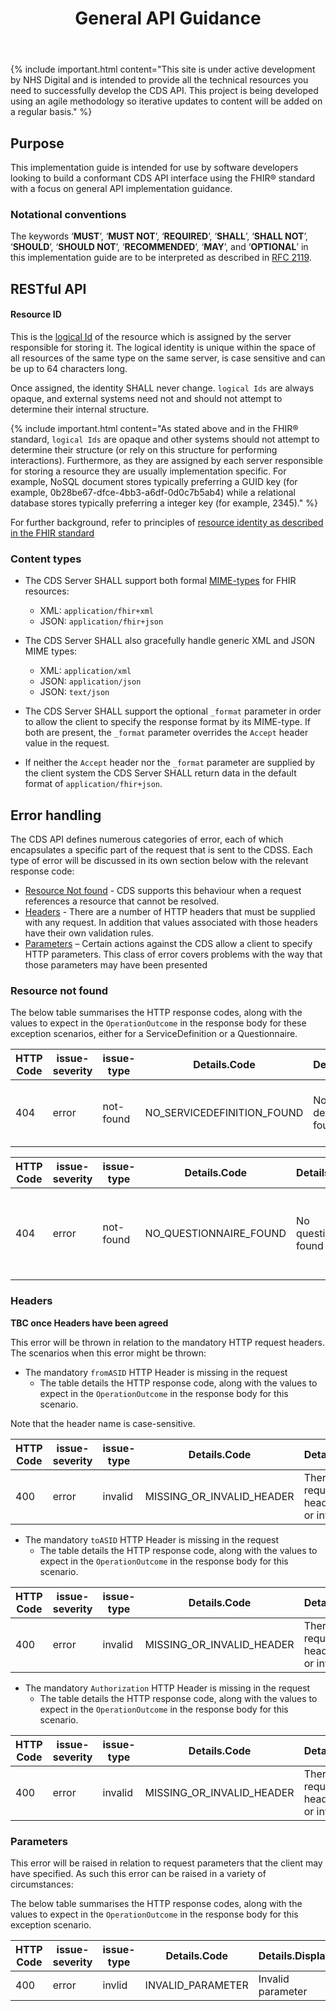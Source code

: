 ﻿---
title: General API Guidance
keywords: rest, api
tags: [rest,fhir,api]
sidebar: ctp_rest_sidebar
permalink: api_general_guidance.html
summary: Implementation guidance for developers - focusing on general API implementation guidance
---
{% include important.html content="This site is under active development by NHS Digital and is intended to provide all the technical resources you need to successfully develop the CDS API. This project is being developed using an agile methodology so iterative updates to content will be added on a regular basis." %}


## Purpose ##

This implementation guide is intended for use by software developers looking to build a conformant CDS API interface using the FHIR&reg; standard with a focus on general API implementation guidance.

### Notational conventions ###

The keywords ‘**MUST**’, ‘**MUST NOT**’, ‘**REQUIRED**’, ‘**SHALL**’, ‘**SHALL NOT**’, ‘**SHOULD**’, ‘**SHOULD NOT**’, ‘**RECOMMENDED**’, ‘**MAY**’, and ‘**OPTIONAL**’ in this implementation guide are to be interpreted as described in [RFC 2119](https://www.ietf.org/rfc/rfc2119.txt).

## RESTful API ##

<!--
The [RESTful API](https://www.hl7.org/fhir/STU3/http.html) described in the FHIR&reg; standard is built on top of the Hypertext Transfer Protocol (HTTP) with the same HTTP verbs (`GET`, `POST`, `PUT`, `DELETE`, and so on) commonly used by web browsers. Furthermore, FHIR exposes resources (and operations) as Uniform Resource Identifiers (URIs). For example, a `Patient` resource `/fhir/Patient/1`, can be operated upon using standard HTTP verbs such as `DELETE /fhir/Patient/1` to remove the patient record.

The FHIR RESTful API style guide defines the following URL conventions which are used throughout the remainder of this page:

- URL pattern content surrounded by **[ ]** are mandatory
- URL pattern content surrounded by **{ }** are optional


### Resource URL ###

The [Resource URL](http://www.hl7.org/implement/standards/fhir/STU3/http.html) will be in the following format:

	VERB [base]/[type]/[id] {?_format=[mime-type]}

Clients and servers constructing URLs SHALL conform to [RFC 3986 Section 6 Appendix A](https://tools.ietf.org/html/rfc3986#appendix-A) which requires percent-encoding for a number of characters that occasionally appear in the URLs (mainly in search parameters).

### HTTP verbs ###

The following [HTTP verbs](http://hl7.org/fhir/STU3/valueset-http-verb.html) SHALL be supported to allow RESTful API interactions with the various FHIR resources:

- **GET**
- **POST**
- **PUT**

{% include tip.html content="Please see later sections for which HTTP verbs are expected to be available for specific FHIR resources." %}-->


#### Resource ID ####

This is the [logical Id](http://hl7.org/fhir/STU3/resource.html#id) of the resource which is assigned by the server responsible for storing it. The logical identity is unique within the space of all resources of the same type on the same server, is case sensitive and can be up to 64 characters long.

Once assigned, the identity SHALL never change. `logical Ids` are always opaque, and external systems need not and should not attempt to determine their internal structure.

{% include important.html content="As stated above and in the FHIR&reg; standard, `logical Ids` are opaque and other systems should not attempt to determine their structure (or rely on this structure for performing interactions). Furthermore, as they are assigned by each server responsible for storing a resource they are usually implementation specific. For example, NoSQL document stores typically preferring a GUID key (for example, 0b28be67-dfce-4bb3-a6df-0d0c7b5ab4) while a relational database stores typically preferring a integer key (for example, 2345)." %} 

For further background, refer to principles of [resource identity as described in the FHIR standard](http://www.hl7.org/implement/standards/fhir/STU3/resource.html#id)  

### Content types ###

- The CDS Server SHALL support both formal [MIME-types](https://www.hl7.org/fhir/STU3/http.html#mime-type) for FHIR resources:
  - XML: `application/fhir+xml`
  - JSON: `application/fhir+json`
  
- The CDS Server SHALL also gracefully handle generic XML and JSON MIME types:
  - XML: `application/xml`
  - JSON: `application/json`
  - JSON: `text/json`
  
- The CDS Server SHALL support the optional `_format` parameter in order to allow the client to specify the response format by its MIME-type. If both are present, the `_format` parameter overrides the `Accept` header value in the request.

<!--- The CTP Server SHALL prefer the encoding specified by the `Content-Type` header if no explicit `Accept` header has been provided by a client system.-->

- If neither the `Accept` header nor the `_format` parameter are supplied by the client system the CDS Server SHALL return data in the default format of `application/fhir+json`.


## Error handling ##

The CDS API defines numerous categories of error, each of which encapsulates a specific part of the request that is sent to the CDSS. Each type of error will be discussed in its own section below with the relevant response code:
- [Resource Not found](api_general_guidance.html#resource-not-found) - CDS supports this behaviour when a request references a resource that cannot be resolved.
- [Headers](api_general_guidance.html#headers) - There are a number of HTTP headers that must be supplied with any request. In addition that values associated with those headers have their own validation rules. 
- [Parameters](api_general_guidance.html#parameters) – Certain actions against the CDS allow a client to specify HTTP parameters. This class of error covers problems with the way that those parameters may have been presented

<!--
 [Payload business rules](development_general_api_guidance.html#payload-business-rules) - Errors of this nature will arise when the request payload (ServiceDefinition) does not conform to the business rules associated with its use. 
 [Payload syntax](development_general_api_guidance.html#payload-syntax) - Used to inform the client that the syntax of the request payload (ServiceDefinition) is invalid. For example, if using JSON to carry the ServiceDefinition then the structure of the payload may not conform to JSON notation
 [Unsupported Media Type](api_general_guidance.html#unsupported-media-type) - Used to inform the client that requested content types are not supported by CDS API.
-->

### Resource not found ###

The below table summarises the HTTP response codes, along with the values to expect in the `OperationOutcome` in the response body for these exception scenarios, either for a ServiceDefinition or a Questionnaire.


| HTTP Code | issue-severity | issue-type |  Details.Code | Details.Display | Diagnostics |
|-----------|----------------|------------|--------------|-----------------|-------------------|
|404|error|not-found |NO_SERVICEDEFINITION_FOUND|No service definition found|No service definition found for supplied ServiceDefinition identifier - [id]|


| HTTP Code | issue-severity | issue-type |  Details.Code | Details.Display | Diagnostics |
|-----------|----------------|------------|--------------|-----------------|-------------------|
|404|error|not-found |NO_QUESTIONNAIRE_FOUND|No questionnaire found|No questionnaire found for supplied Questionnaire identifier - [id]|

<!--
### Resource deleted ###

| HTTP Code | issue-severity | issue-type |  Details.Code | Details.Display | Diagnostics |
|-----------|----------------|------------|--------------|-----------------|-------------------|
|410|error|deleted |PLACEHOLDER|Placeholder|Placeholder - [id]|

-->

### Headers ###
**TBC once Headers have been agreed**

This error will be thrown in relation to the mandatory HTTP request headers. The scenarios when this error might be thrown:
- The  mandatory `fromASID` HTTP Header is missing in the request
  - The table details the HTTP response code, along with the values to expect in the `OperationOutcome` in the response body for this scenario.

Note that the header name is case-sensitive.


| HTTP Code | issue-severity | issue-type | Details.Code | Details.Display | Diagnostics |
|-----------|----------------|------------|--------------|-----------------|-------------------|
|400|error|invalid| MISSING_OR_INVALID_HEADER|There is a required header missing or invalid|fromASID HTTP Header is missing|


- The mandatory `toASID` HTTP Header is missing in the request
  - The table details the HTTP response code, along with the values to expect in the `OperationOutcome` in the response body for this scenario.

| HTTP Code | issue-severity | issue-type | Details.Code | Details.Display | Diagnostics |
|-----------|----------------|------------|--------------|-----------------|-------------------|
|400|error|invalid| MISSING_OR_INVALID_HEADER|There is a required header missing or invalid|toASID HTTP Header is missing|


- The mandatory `Authorization` HTTP Header is missing in the request
  - The table details the HTTP response code, along with the values to expect in the `OperationOutcome` in the response body for this scenario.

| HTTP Code | issue-severity | issue-type | Details.Code | Details.Display | Diagnostics |
|-----------|----------------|------------|--------------|-----------------|-------------------|
|400|error|invalid| MISSING_OR_INVALID_HEADER|There is a required header missing or invalid|Authorization HTTP Header is missing|


### Parameters ###

This error will be raised in relation to request parameters that the client may have specified. As such this error can be raised in a variety of circumstances:

The below table summarises the HTTP response codes, along with the values to expect in the `OperationOutcome` in the response body for this exception scenario.

| HTTP Code | issue-severity | issue-type | Details.Code | Details.Display |
|-----------|----------------|------------|--------------|-----------------|
|400|error|invlid| INVALID_PARAMETER|Invalid parameter|

<!--


#### Subject parameter ####
When using the MANDATORY `subject` parameter the client is referring to a Patient FHIR resource by reference. Two pieces of information are needed: 
- the URL of the FHIR server that hosts the Patient resource.  If the URL of the server is not `https://demographics.spineservices.nhs.uk/STU3/Patient/` then this error will be thrown.

- an identifier for the Patient resource being referenced. The identifier must be known to the server. In addition where NHS Digital own the business identifier scheme for a given type of FHIR resource then the logical and business identifiers will be the same. In this case the NHS number of a Patient resource is both a logical and business identifier meaning that it can be specified without the need to supply the identifier scheme. If the NHS number is missing from the patient parameter then this error will be thrown.

#### Custodian parameter ####
When using the OPTIONAL `custodian` parameter the client is referring to an Organisation by a business identifier, specifically its ODS code. Two pieces of information are needed:
 - The business identifier scheme. In this case it must be `https://fhir.nhs.uk/Id/ods-organization-code`
 - The business identifier. The identifier must meet the following requirements:
   - It must be a valid ODS code. 
   - The ODS code must be an organisation that is known to the NRLS.
   - The ODS code must be in the Provider role.

#### `_format` request parameter ####
This parameter must specify one of the [mime types](development_general_api_guidance.html#restful-api) recognised by the NRLS.

#### Invalid Reference URL in Pointer Create Request ####
This error is raised during a provider create interaction. There are two exception scenarios:
- The DocumentReference in the request body specifies an incorrect URL of the FHIR server that hosts the Patient resource. 
- The DocumentReference in the request body specifies an incorrect URL of the author and custodian Organization resource. 


#### Type parameter ####
When using the MANDATORY `type` parameter the client is referring to a pointer by record type. Two pieces of information are needed: 
- the Identity of the [SNOMED URI](http://snomed.info/sct) terminology system
- the pointer record type SNOMED concept e.g. 736253002

If the search request specifies unsupported parameter values in the request, this error will be thrown. 

#### masterIdentifier parameter ####
Where masterIdentifier is a search term both the system and value parameters must be supplied.

#### _summary parameter ####
The _summary parameter must have a value of “count”. If it is anything else then an error should be returned to the client.

If the _summary parameter is provided then the only other param that it can be used with is the optional _format param. If any other parameters are provided then an error should be returned to the client.


### Payload business rules ###


### Invalid Resource ###
This error code may surface when creating or deleting a DocumentReference. There are a number of properties that make up the DocumentReference which have business rules associated with them. 
If there are problems with one or more of these properties then this error may be thrown.

The below table summarises the HTTP response code, along with the values to expect in the `OperationOutcome` in the response body for this exception scenario.


| HTTP Code | issue-severity | issue-type | Details.Code | 
|-----------|----------------|------------|--------------|
|400|error|invalid| INVALID_RESOURCE|

#### mandatory fields ####
If one or more mandatory fields are missing then this error will be thrown. See [DocumentReference](explore_reference.html#2-nrls-pointer-fhir-profile) profile.

#### mandatory field values ####
If one or more mandatory fields are missing values then this error will be thrown. 

#### custodian ODS code ####

If the DocumentReference in the request body contains an ODS code on the custodian element that is not tied to the ASID supplied in the HTTP request header fromASID then this error will result. 


#### Attachment.creation ####
This is an optional field but if supplied:
- must be a valid FHIR [dateTime](https://www.hl7.org/fhir/STU3/datatypes.html#dateTime) 


#### DocumentReference.Status ####

If the DocumentReference in the request body specifies a status code that is not supported by the required HL7 FHIR [document-reference-status](http://hl7.org/fhir/ValueSet/document-reference-status) valueset then this error will be thrown. 


#### DocumentReference.Type ####
If the DocumentReference in the request body specifies a type that is not part of the valueset defined in the [NRLS-DocumentReference-1](https://fhir.nhs.uk/STU3/StructureDefinition/NRLS-DocumentReference-1) FHIR profile this error will be thrown. 

#### DocumentReference.Indexed ####
If the DocumentReference in the request body specifies an indexed element that is not a valid [instant](http://hl7.org/fhir/STU3/datatypes.html#instant) as per the FHIR specification this error will be thrown. 


#### Delete Request - Provider ODS Code does not match Custodian ODS Code ####
This error is raised during a provider delete interaction. There is one exception scenario:
- A provider delete pointer request contains a URL that resolves to a single DocumentReference however the custodian property does not match the ODS code in the fromASID header.

#### relatesTo.code ####
If the code is not set to the following values then an error must be returned: 
- replaces
- transforms
- signs
- appends

#### Incorrect permissions to modify ####

When the NRLS resolves a DocumentReference through the relatesTo property before modifying its status the NRLS should check that 
the ODS code associated with the fromASID HTTP header is associated with the ODS code specified on the custodian property of the 
DocumentReference. If not then the NRLS should roll back all changes and an error returned.

#### DocumentReference does not exist ####

When the NRLS fails to resolve a DocumentReference through the relatesTo property then the NRLS should roll back all changes and an error returned.

### Duplicate Resource ###

When the NRLS persists a DocumentReference with a masterIdentifier it should ensure that no other DocumentReference exists 
for that patient with the same masterIdentifier.

The below table summarises the HTTP response code, along with the values to expect in the `OperationOutcome` in the response body for this exception scenario.

| HTTP Code | issue-severity | issue-type | Details.Code | Details.Display |Diagnostics |
|-----------|----------------|------------|--------------|-----------------|-------------------|
|400|error|duplicate| DUPLICATE_REJECTED|Duplicate DocumentReference|Duplicate masterIdentifier <br/> value: [masterIdentifier.value] system: [masterIdentifier.system]|

### <u>Payload syntax</u> ###

### Invalid request message ###

This kind of error will be created in response to problems with the request payload. However the kind of errors that trigger this error are distinct from those that cause the INVALID_RESOURCE error which is intended to convey a problem that relates to the business rules associated with an NRLS DocumentReference. The INVALID_REQUEST_MESSAGE error is triggered when there is a problem with the format of the DocumentReference Resource in terms of the XML or JSON syntax that has been used.

The below table summarises the HTTP response codes, along with the values to expect in the `OperationOutcome` in the response body for this exception scenario.


| HTTP Code | issue-severity | issue-type | Details.Code | Details.Display | Diagnostics |
|-----------|----------------|------------|--------------|-----------------|-------------------|
|400|error|value| INVALID_REQUEST_MESSAGE|Invalid Request Message|Invalid Request Message|


### Organisation not found ###
These two Organisations are referenced in a DocumentReference. Therefore the references must point to a resolvable FHIR Organisation resource. If the URL being used to reference a given Organisation is invalid then this error will result. The URL must conform to the following rules:
- Must be `https://directory.spineservices.nhs.uk/STU3/Organization`
- Must supply a logical identifier which will be the organisation's ODS code:
  - It must be a valid ODS code. 
  - The ODS code must be an organisation that is known to the NRLS 
  - The ODS code associated with the custodian property must be in the Provider role.

If there is an exception then it should be displayed following the rules, along with the values
to expect in the `OperationOutcome` shown in the table below.


| HTTP Code | issue-severity | issue-type | Details.Code | Details.Display | Diagnostics |
|-----------|----------------|------------|--------------|-----------------|-------------------|
|400|error|not-found| ORGANISATION_NOT_FOUND|Organisation record not found|The ODS code in the custodian and/or author element is not resolvable – [ods code].|


### Invalid NHS Number ###
Used to inform a client that the the NHS Number used in a provider pointer create or consumer search interaction is invalid.

The below table summarises the HTTP response codes, along with the values to expect in the `OperationOutcome` in the response body for this exception scenario.


| HTTP Code | issue-severity | issue-type | Details.Code | Details.Display | Diagnostics |
|-----------|----------------|------------|--------------|-----------------|-------------------|
|400|error|invalid| INVALID_NHS_NUMBER|Invalid NHS number|The NHS number does not conform to the NHS Number format: [nhs number].|


### Unsupported Media Type ###
There are three scenarios when an Unsupported Media Type business response code SHALL be returned to a client:
- Request contains an unsupported `Accept` header and an unsupported `_format` parameter.
- Request contains a supported `Accept` header and an unsupported `_format` parameter.
- Retrieval search query request parameters are valid however the URL contains an unsupported `_format` parameter value. 

These exceptions are raised by the Spine Core common requesthandler and not the NRLS Service so are supported by the default Spine OperationOutcome [spine-operationoutcome-1-0](https://fhir.nhs.uk/StructureDefinition/spine-operationoutcome-1-0) profile which binds to the default Spine valueSet [spine-response-code-1-0](https://fhir.nhs.uk/ValueSet/spine-response-code-1-0). The below table summarises the HTTP response codes, along with the values to expect in the `OperationOutcome` in the response body for these exception scenarios.


| HTTP Code | issue-severity | issue-type | Details.System | Details.Code | Details.Display | Diagnostics |
|-----------|----------------|------------|--------------|-----------------|-------------------|
|415|error|invalid|UNSUPPORTED_MEDIA_TYPE|Unsupported Media Type|Unsupported Media Type|


### Internal Error ###

Where the request cannot be processed but the fault is with the NRLS service and not the client then the NRLS service will return a 500 HTTP response code along with a descriptive message in the response body e.g:

<html><title>500: Internal Server Error</title><body>500: Internal Server Error</body></html>
-->


